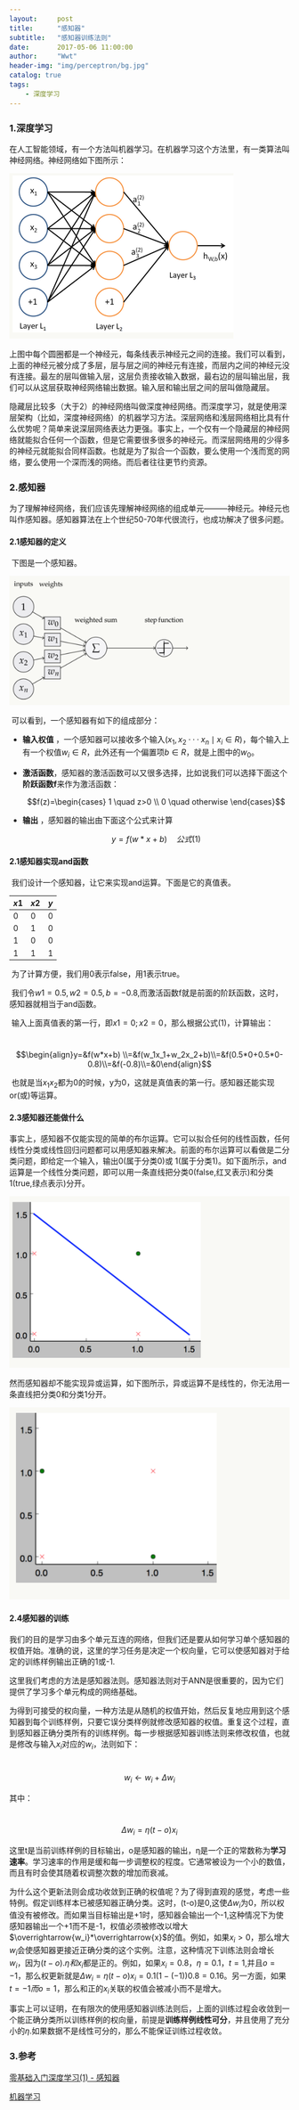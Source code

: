 ```yaml
---
layout:     post
title:      "感知器"
subtitle:   "感知器训练法则"
date:       2017-05-06 11:00:00
author:     "Wwt"
header-img: "img/perceptron/bg.jpg"
catalog: true
tags:   
    - 深度学习
---
```

### 1.深度学习

​	在人工智能领域，有一个方法叫机器学习。在机器学习这个方法里，有一类算法叫神经网络。神经网络如下图所示：

![1](/img/perceptron/1.jpg)

​	上图中每个圆圈都是一个神经元，每条线表示神经元之间的连接。我们可以看到，上面的神经元被分成了多层，层与层之间的神经元有连接，而层内之间的神经元没有连接。最左的层叫做输入层，这层负责接收输入数据，最右边的层叫输出层，我们可以从这层获取神经网络输出数据。输入层和输出层之间的层叫做隐藏层。

​	隐藏层比较多（大于2）的神经网络叫做深度神经网络。而深度学习，就是使用深层架构（比如，深度神经网络）的机器学习方法。深层网络和浅层网络相比具有什么优势呢？简单来说深层网络表达力更强。事实上，一个仅有一个隐藏层的神经网络就能拟合任何一个函数，但是它需要很多很多的神经元。而深层网络用的少得多的神经元就能拟合同样函数。也就是为了拟合一个函数，要么使用一个浅而宽的网络，要么使用一个深而浅的网络。而后者往往更节约资源。

### 2.感知器

​	为了理解神经网络，我们应该先理解神经网络的组成单元———神经元。神经元也叫作感知器。感知器算法在上个世纪50-70年代很流行，也成功解决了很多问题。

#### 2.1感知器的定义

​	下图是一个感知器。

![2](/img/perceptron/2.jpg)

​	可以看到，一个感知器有如下的组成部分：

- **输入权值**  ，一个感知器可以接收多个输入$(x_1,x_2···x_n \mid x_i ∈R)$，每个输入上有一个权值$w_i∈R$，此外还有一个偏置项$b∈R$，就是上图中的$w_0$。

- **激活函数**，感知器的激活函数可以又很多选择，比如说我们可以选择下面这个**阶跃函数f**来作为激活函数：

  $$f(z)=\begin{cases} 1 \quad z>0 \\ 0 \quad otherwise \end{cases}$$

- **输出** ，感知器的输出由下面这个公式来计算

  $$y=f(w*x+b)\quad 公式(1)$$

#### 2.1感知器实现and函数

​	我们设计一个感知器，让它来实现and运算。下面是它的真值表。

| $x1$ | $x2$ | $y$  |
| ---- | ---- | ---- |
| 0    | 0    | 0    |
| 0    | 1    | 0    |
| 1    | 0    | 0    |
| 1    | 1    | 1    |

​	为了计算方便，我们用0表示false，用1表示true。

​	我们令$w1=0.5,w2=0.5,b=-0.8$,而激活函数f就是前面的阶跃函数，这时，感知器就相当于and函数。

​	输入上面真值表的第一行，即$x1=0;x2=0$，那么根据公式(1)，计算输出：

​	$$\begin{align}y=&f(w*x+b) \\=&f(w_1x_1+w_2x_2+b)\\=&f(0.5*0+0.5*0-0.8)\\=&f(-0.8)\\=&0\end{align}$$

​	也就是当$x_1x_2$都为0的时候，y为0，这就是真值表的第一行。感知器还能实现or(或)等运算。

#### 2.3感知器还能做什么

​	事实上，感知器不仅能实现的简单的布尔运算。它可以拟合任何的线性函数，任何线性分类或线性回归问题都可以用感知器来解决。前面的布尔运算可以看做是二分类问题，即给定一个输入，输出0(属于分类0)或 1(属于分类1)。如下面所示，and运算是一个线性分类问题，即可以用一条直线把分类0(false,红叉表示)和分类1(true,绿点表示)分开。

![3](/img/perceptron/3.jpg)

​	然而感知器却不能实现异或运算，如下图所示，异或运算不是线性的，你无法用一条直线把分类0和分类1分开。

![4](/img/perceptron/4.jpg)

#### 2.4感知器的训练

​	我们的目的是学习由多个单元互连的网络，但我们还是要从如何学习单个感知器的权值开始。准确的说，这里的学习任务是决定一个权向量，它可以使感知器对于给定的训练样例输出正确的1或-1.

​	这里我们考虑的方法是感知器法则。感知器法则对于ANN是很重要的，因为它们提供了学习多个单元构成的网络基础。

​	为得到可接受的权向量，一种方法是从随机的权值开始，然后反复地应用到这个感知器到每个训练样例，只要它误分类样例就修改感知器的权值。重复这个过程，直到感知器正确分类所有的训练样例。每一步根据感知器训练法则来修改权值，也就是修改与输入$x_i$对应的$w_i$，法则如下：

​					$$w_i←w_i+Δw_i$$

其中：

​					$$Δw_i=η(t-o)x_i$$

这里t是当前训练样例的目标输出，o是感知器的输出，η是一个正的常数称为**学习速率**。学习速率的作用是缓和每一步调整权的程度。它通常被设为一个小的数值，而且有时会使其随着权调整次数的增加而衰减。

​	为什么这个更新法则会成功收敛到正确的权值呢？为了得到直观的感觉，考虑一些特例。假定训练样本已被感知器正确分类。这时，(t-o)是0,这使$Δw_i$为0，所以权值没有被修改。而如果当目标输出是+1时，感知器会输出一个-1,这种情况下为使感知器输出一个+1而不是-1，权值必须被修改以增大$\overrightarrow{w_i}*\overrightarrow{x}$的值。例如，如果$x_i>0$，那么增大$w_i$会使感知器更接近正确分类的这个实例。注意，这种情况下训练法则会增长$w_i$，因为$(t-o).η和x_i$都是正的。例如，如果$x_i=0.8，η=0.1，t=1$,并且$o=-1$，那么权更新就是$Δw_i=η(t-o)x_i=0.1(1-(-1))0.8=0.16$。另一方面，如果$t=-1而o=1$，那么和正的$x_i$关联的权值会被减小而不是增大。

​	事实上可以证明，在有限次的使用感知器训练法则后，上面的训练过程会收敛到一个能正确分类所以训练样例的权向量，前提是**训练样例线性可分**，并且使用了充分小的$η$.如果数据不是线性可分的，那么不能保证训练过程收敛。

### 3.参考

[零基础入门深度学习(1) - 感知器](https://www.zybuluo.com/hanbingtao/note/433855)

[机器学习]()